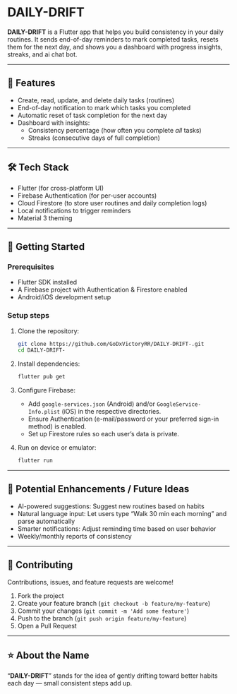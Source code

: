 # DAILY-DRIFT

**DAILY-DRIFT** is a Flutter app that helps you build consistency in your daily routines. It sends end-of-day reminders to mark completed tasks, resets them for the next day, and shows you a dashboard with progress insights, streaks, and ai chat bot.

---

## 🧭 Features

- Create, read, update, and delete daily tasks (routines)  
- End-of-day notification to mark which tasks you completed  
- Automatic reset of task completion for the next day  
- Dashboard with insights:  
  - Consistency percentage (how often you complete *all* tasks)  
  - Streaks (consecutive days of full completion)  

---

## 🛠 Tech Stack

- Flutter (for cross-platform UI)  
- Firebase Authentication (for per-user accounts)  
- Cloud Firestore (to store user routines and daily completion logs)  
- Local notifications to trigger reminders  
- Material 3 theming  

---

## 🚀 Getting Started

### Prerequisites

- Flutter SDK installed  
- A Firebase project with Authentication & Firestore enabled  
- Android/iOS development setup

### Setup steps

1. Clone the repository:

   ```bash
   git clone https://github.com/GoDxVictoryRR/DAILY-DRIFT-.git
   cd DAILY-DRIFT-
   ```

2. Install dependencies:

   ```bash
   flutter pub get
   ```

3. Configure Firebase:

   - Add `google-services.json` (Android) and/or `GoogleService-Info.plist` (iOS) in the respective directories.  
   - Ensure Authentication (e-mail/password or your preferred sign-in method) is enabled.  
   - Set up Firestore rules so each user’s data is private.

4. Run on device or emulator:

   ```bash
   flutter run
   ```

---


## 🔮 Potential Enhancements / Future Ideas

- AI-powered suggestions: Suggest new routines based on habits  
- Natural language input: Let users type “Walk 30 min each morning” and parse automatically  
- Smarter notifications: Adjust reminding time based on user behavior  
- Weekly/monthly reports of consistency  

---

## 💬 Contributing

Contributions, issues, and feature requests are welcome!  

1. Fork the project  
2. Create your feature branch (`git checkout -b feature/my-feature`)  
3. Commit your changes (`git commit -m 'Add some feature'`)  
4. Push to the branch (`git push origin feature/my-feature`)  
5. Open a Pull Request  

---

## ⭐ About the Name

“**DAILY-DRIFT**” stands for the idea of gently drifting toward better habits each day — small consistent steps add up.
